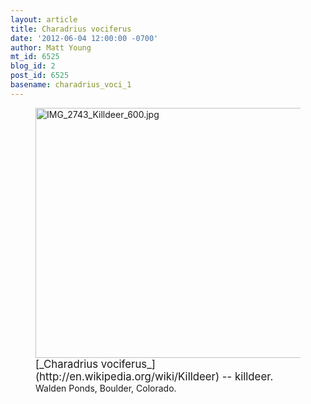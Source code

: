 ```yaml
---
layout: article
title: Charadrius vociferus
date: '2012-06-04 12:00:00 -0700'
author: Matt Young
mt_id: 6525
blog_id: 2
post_id: 6525
basename: charadrius_voci_1
---
```

<figure>
<img src="http://pandasthumb.org/IMG_2743_Killdeer_600.jpg" alt="IMG_2743_Killdeer_600.jpg" width="600" height="400" />
<figcaption markdown="span">
<big>[_Charadrius vociferus_](http://en.wikipedia.org/wiki/Killdeer) -- killdeer.</big> Walden Ponds, Boulder, Colorado.

</figcaption>
</figure>
